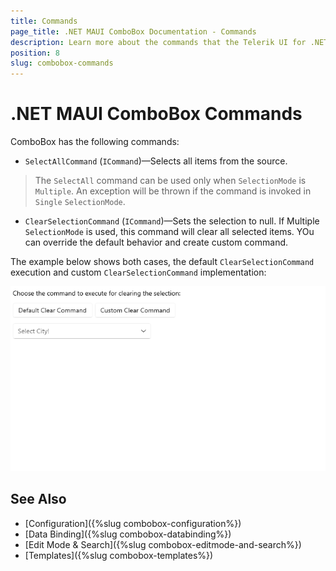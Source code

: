 ```yaml
---
title: Commands
page_title: .NET MAUI ComboBox Documentation - Commands
description: Learn more about the commands that the Telerik UI for .NET MAUI ComboBox control exposes.
position: 8
slug: combobox-commands
---
```


# .NET MAUI ComboBox Commands

ComboBox has the following commands:

- `SelectAllCommand` (`ICommand`)&mdash;Selects all items from the source.

> The `SelectAll` command can be used only when `SelectionMode` is `Multiple`. An exception will be thrown if the command is invoked in `Single` `SelectionMode`.

- `ClearSelectionCommand` (`ICommand`)&mdash;Sets the selection to null. If Multiple `SelectionMode` is used, this command will clear all selected items. YOu can override the default behavior and create custom command.

The example below shows both cases, the default `ClearSelectionCommand` execution and custom `ClearSelectionCommand` implementation:

<snippet id='combobox-commands'/>

<snippet id='combobox-commands-csharp'/>

![ComboBox ClearSelectionCommand](images/combobox-commands.gif)

## See Also

- [Configuration]({%slug combobox-configuration%})
- [Data Binding]({%slug combobox-databinding%})
- [Edit Mode & Search]({%slug combobox-editmode-and-search%}) 
- [Templates]({%slug combobox-templates%})

